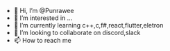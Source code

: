 - 👋 Hi, I’m @Punrawee
- 👀 I’m interested in ...
- 🌱 I’m currently learning c++,c,f#,react,flutter,eletron
- 💞️ I’m looking to collaborate on discord,slack
- 📫 How to reach me 

<!---
Punrawee/Punrawee is a ✨ special ✨ repository because its `README.md` (this file) appears on your GitHub profile.
You can click the Preview link to take a look at your changes.
--->
